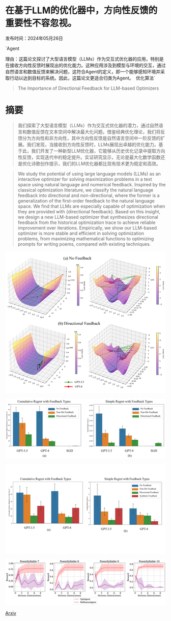 # 在基于LLM的优化器中，方向性反馈的重要性不容忽视。

发布时间：2024年05月26日

`Agent

理由：这篇论文探讨了大型语言模型（LLMs）作为交互式优化器的应用，特别是在接收方向性反馈时展现出的优化能力。这种应用涉及到模型与环境的交互，通过自然语言和数值反馈来解决问题，这符合Agent的定义，即一个能够感知环境并采取行动以达到目标的系统。因此，这篇论文更适合归类为Agent。` `优化算法`

> The Importance of Directional Feedback for LLM-based Optimizers

# 摘要

> 我们探索了大型语言模型（LLMs）作为交互式优化器的潜力，通过自然语言和数值反馈在文本空间中解决最大化问题。借鉴经典优化理论，我们将反馈分为方向性和非方向性，其中方向性反馈是自然语言空间中一阶反馈的扩展。我们发现，当接收到方向性反馈时，LLMs展现出卓越的优化能力。基于此，我们开发了一种新型LLM优化器，它能够从历史优化记录中提取方向性反馈，实现迭代中的稳定提升。实证研究显示，无论是最大化数学函数还是优化诗歌创作提示，我们的LLM优化器都比现有技术更为稳定和高效。

> We study the potential of using large language models (LLMs) as an interactive optimizer for solving maximization problems in a text space using natural language and numerical feedback. Inspired by the classical optimization literature, we classify the natural language feedback into directional and non-directional, where the former is a generalization of the first-order feedback to the natural language space. We find that LLMs are especially capable of optimization when they are provided with {directional feedback}. Based on this insight, we design a new LLM-based optimizer that synthesizes directional feedback from the historical optimization trace to achieve reliable improvement over iterations. Empirically, we show our LLM-based optimizer is more stable and efficient in solving optimization problems, from maximizing mathematical functions to optimizing prompts for writing poems, compared with existing techniques.

![在基于LLM的优化器中，方向性反馈的重要性不容忽视。](../../../paper_images/2405.16434/x1.png)

![在基于LLM的优化器中，方向性反馈的重要性不容忽视。](../../../paper_images/2405.16434/x2.png)

![在基于LLM的优化器中，方向性反馈的重要性不容忽视。](../../../paper_images/2405.16434/x3.png)

![在基于LLM的优化器中，方向性反馈的重要性不容忽视。](../../../paper_images/2405.16434/x4.png)

[Arxiv](https://arxiv.org/abs/2405.16434)